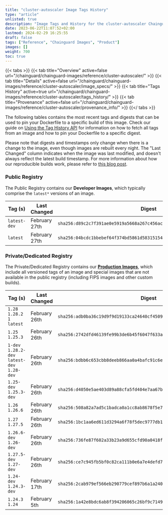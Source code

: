 ```yaml
---
title: "cluster-autoscaler Image Tags History"
type: "article"
unlisted: true
description: "Image Tags and History for the cluster-autoscaler Chainguard Image"
date: 2023-06-22T11:07:52+02:00
lastmod: 2024-02-29 16:25:55
draft: false
tags: ["Reference", "Chainguard Images", "Product"]
images: []
weight: 700
toc: true
---
```


{{< tabs >}}
{{< tab title="Overview" active=false url="/chainguard/chainguard-images/reference/cluster-autoscaler/" >}}
{{< tab title="Details" active=false url="/chainguard/chainguard-images/reference/cluster-autoscaler/image_specs/" >}}
{{< tab title="Tags History" active=true url="/chainguard/chainguard-images/reference/cluster-autoscaler/tags_history/" >}}
{{< tab title="Provenance" active=false url="/chainguard/chainguard-images/reference/cluster-autoscaler/provenance_info/" >}}
{{</ tabs >}}

The following tables contains the most recent tags and digests that can be used to pin your Dockerfile to a specific build of this image. Check our guide on [Using the Tag History API](/chainguard/chainguard-images/using-the-tag-history-api/) for information on how to fetch all tags from an image and how to pin your Dockerfile to a specific digest.

Please note that digests and timestamps only change when there is a change to the image, even though images are rebuilt every night. The "Last Changed" column indicates when the image was last modified, and doesn't always reflect the latest build timestamp. For more information about how our reproducible builds work, please refer to [this blog post](https://www.chainguard.dev/unchained/reproducing-chainguards-reproducible-image-builds).

### Public Registry
The Public Registry contains our **Developer Images**, which typically comprise the `latest*` versions of an image.

| Tag (s)       | Last Changed  | Digest                                                                    |
|---------------|---------------|---------------------------------------------------------------------------|
|  `latest-dev` | February 27th | `sha256:d89c2c7f391ae0e5919a5668a267c456ac6208873a963f9bf2905d6ec0c41ed5` |
|  `latest`     | February 27th | `sha256:04bcdc1bbebef64f374bd5861d583151547bd22e3eea17ef3b9ab773779dc0fb` |


### Private/Dedicated Registry
The Private/Dedicated Registry contains our **[Production Images](https://www.chainguard.dev/chainguard-images)**, which include all versioned tags of an image and special images that are not available in the public registry (including FIPS images and other custom builds).

| Tag (s)                                       | Last Changed  | Digest                                                                    |
|-----------------------------------------------|---------------|---------------------------------------------------------------------------|
|  `1.28` `1.28.2` `1` `latest`                 | February 26th | `sha256:adb0ba36c19d9f9d19133ca24640cf45099b3f887bb42f0dfcc69acde8d6e1d8` |
|  `1.25` `1.25.3`                              | February 26th | `sha256:2742dfd46139fe99b3de6b45f6047f633a88d713434eaddd6aaa62b711e0f281` |
|  `1-dev` `1.28.2-dev` `latest-dev` `1.28-dev` | February 26th | `sha256:bdbb6c653cbb8deeb866aa0a4bafc91c6e6704d2064ac32f66bfab53d04236fe` |
|  `1.25-dev` `1.25.3-dev`                      | February 26th | `sha256:d4050e5ae403d89a88cfa5fd404e7aa67be4e11219485ed87942a0b9a647f1b4` |
|  `1.26` `1.26.6`                              | February 26th | `sha256:508a82a7ad5c1badca0a1cc8ab8678f5e7532d09f4f4b8b624af8233de2e2d84` |
|  `1.27` `1.27.5`                              | February 26th | `sha256:1bc1aa6ed611d3294a6f78f5dec9777db12c423f81e87423deb3ea8e6a5c93ec` |
|  `1.26.6-dev` `1.26-dev`                      | February 26th | `sha256:736fe87f602a33b23a9d655cfd90a0418f4560a22960f2b33240289e8b85d65a` |
|  `1.27.5-dev` `1.27-dev`                      | February 26th | `sha256:ce7c945fb5bf0c82ca111b0e6a7e4defd702e7368bce515bd7452ba7a1a890a6` |
|  `1.24-dev` `1.24.3-dev`                      | February 17th | `sha256:2cab979ef566eb290779cef897b6a1a240122ba96be0182e31aee5ae2ee837c5` |
|  `1.24.3` `1.24`                              | February 5th  | `sha256:1a42e8bdc6ab8f394206065c26bf9c7149772aa684a18cf8f8f152e34b40f34c` |

